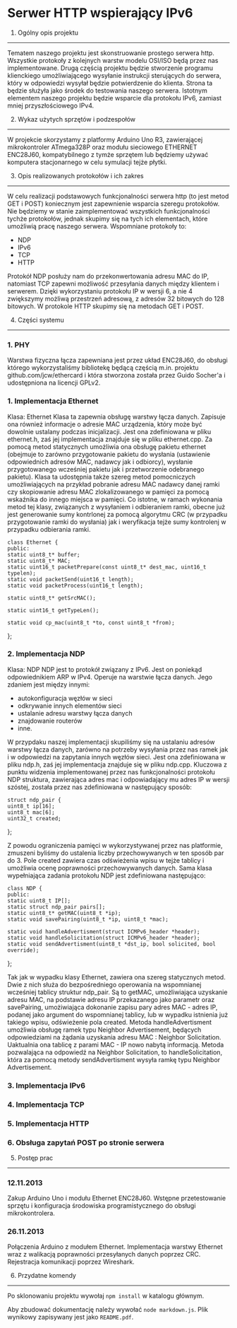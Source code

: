 Serwer HTTP wspierający IPv6
============================

1. Ogólny opis projektu
-----------------------
Tematem naszego projektu jest skonstruowanie prostego serwera http. Wszystkie
protokoły z kolejnych warstw modelu OSI/ISO będą przez nas implementowane.
Drugą częścią projektu będzie stworzenie programu klienckiego umożliwiającego
wysyłanie instrukcji sterujących do serwera, który w odpowiedzi wysyłał będzie
potwierdzenie do klienta. Strona ta będzie służyła jako środek do testowania
naszego serwera. Istotnym elementem naszego projektu będzie wsparcie dla
protokołu IPv6, zamiast mniej przyszłościowego IPv4.


2. Wykaz użytych sprzętów i podzespołów
------------------------------------
W projekcie skorzystamy z platformy Arduino Uno R3, zawierającej mikrokontroler
ATmega328P oraz modułu sieciowego ETHERNET ENC28J60, kompatybilnego z tymże
sprzętem lub będziemy używać komputera stacjonarnego w celu symulacji tejże płytki.


3. Opis realizowanych protokołów i ich zakres
---------------------------------------------
W celu realizacji podstawowych funkcjonalności serwera http (to jest metod GET i POST)
koniecznym jest zapewnienie wsparcia szeregu protokołów. Nie będziemy w stanie
zaimplementować wszystkich funkcjonalności tychże protokołów, jednak skupimy się
na tych ich elementach, które umożliwią pracę naszego serwera. Wspomniane protokoły to:
* NDP
* IPv6
* TCP
* HTTP

Protokół NDP posłuży nam do przekonwertowania adresu MAC do IP, natomiast TCP
zapewni możliwość przesyłania danych między klientem i serwerem. Dzięki
wykorzystaniu protokołu IP w wersji 6, a nie 4 zwiększymy możliwą przestrzeń
adresową, z adresów 32 bitowych do 128 bitowych. W protokole HTTP skupimy się
na metodach GET i POST.


4. Części systemu
-----------------

### 1. PHY
Warstwa fizyczna łącza zapewniana jest przez układ ENC28J60, do obsługi którego
wykorzystaliśmy bibliotekę będącą częścią m.in. projektu github.com/jcw/ethercard
i która stworzona została przez Guido Socher'a i udostępniona na licencji GPLv2.

### 1. Implementacja Ethernet
Klasa: Ethernet
Klasa ta zapewnia obsługę warstwy łącza danych. Zapisuje ona również informacje
o adresie MAC urządzenia, który może być dowolnie ustalany podczas inicjalizacji.
Jest ona zdefiniowana w pliku ethernet.h, zaś jej implementacja znajduje się w pliku 
ethernet.cpp. Za pomocą metod statycznych umożliwia ona obsługę pakietu ethernet
(obejmuje to zarówno przygotowanie pakietu do wysłania (ustawienie odpowiednich adresów
MAC, nadawcy jak i odbiorcy), wysłanie przygotowanego wcześniej pakietu jak i 
przetworzenie odebranego pakietu). Klasa ta udostępnia także szereg metod pomocniczych
umożliwiających na przykład pobranie adresu MAC nadawcy danej ramki czy skopiowanie
adresu MAC zlokalizowanego w pamięci za pomocą wskaźnika do innego miejsca w pamięci.
Co istotne, w ramach wykonania metod tej klasy, związanych z wysyłaniem i odbieraniem
ramki, obecne już jest generowanie sumy kontrlonej za pomocą algorytmu CRC (w przypadku 
przygotowanie ramki do wysłania) jak i weryfikacja tejże sumy kontrolenj w przypadku
odbierania ramki. 

	class Ethernet {
	public:
	static uint8_t* buffer;
	static uint8_t* MAC;
	static uint16_t packetPrepare(const uint8_t* dest_mac, uint16_t typelen);
	static void packetSend(uint16_t length);
	static void packetProcess(uint16_t length);

	static uint8_t* getSrcMAC();

	static uint16_t getTypeLen();

	static void cp_mac(uint8_t *to, const uint8_t *from);
};


### 2. Implementacja NDP
Klasa: NDP
NDP jest to protokół związany z IPv6. Jest on poniekąd odpowiednikiem ARP w IPv4.
Operuje na warstwie łącza danych. Jego zdaniem jest między innymi: 
* autokonfiguracja węzłów w sieci
* odkrywanie innych elementów sieci
* ustalanie adresu warstwy łącza danych 
* znajdowanie routerów
* inne.

W przypdaku naszej implementacji skupiliśmy się na ustalaniu adresów warstwy łącza danych,
zarówno na potrzeby wysyłania przez nas ramek jak i w odpowiedzi na zapytania innych
węzłów sieci. Jest ona zdefiniowana w pliku ndp.h, zaś jej implementacja znajduje się w pliku 
ndp.cpp. Kluczowa z punktu widzenia implementowanej przez nas funkcjonalności protokołu NDP
struktura, zawierająca adres mac i odpowiadający mu adres IP w  wersji szóstej, została przez
nas zdefiniowana w następujący sposób:

	struct ndp_pair {
	uint8_t ip[16];
	uint8_t mac[6];
	uint32_t created;
};

Z powodu ograniczenia pamięci w wykorzystywanej przez nas platformie, zmuszeni byliśmy do 
ustalenia liczby przechowywanych w ten sposób par do 3. Pole created zawiera czas odświeżenia
wpisu w tejże tablicy i umożliwia ocenę poprawności przechowywanych danych.
Sama klasa wypełniająca zadania protokołu NDP jest zdefiniowana następująco:

	class NDP {
	public:
	static uint8_t IP[];
	static struct ndp_pair pairs[];
	static uint8_t* getMAC(uint8_t *ip);
	static void savePairing(uint8_t *ip, uint8_t *mac);

	static void handleAdvertisment(struct ICMPv6_header *header);
	static void handleSolicitation(struct ICMPv6_header *header);
	static void sendAdvertisment(uint8_t *dst_ip, bool solicited, bool override);

};

Tak jak w wypadku klasy Ethernet, zawiera ona szereg statycznych metod. Dwie z nich służa do 
bezpośredniego operowania na wspomnianej wcześniej tablicy struktur ndp_pair. Są to getMAC,
umożliwiająca uzyskanie adresu MAC, na podstawie adresu IP przekazanego jako parametr oraz
savePairing, umożiwiająca dokonanie zapisu pary adres MAC - adres IP, podanej jako argument
do wspomnianej tablicy, lub w wypadku istnienia już takiego wpisu, odświeżenie pola
created.
Metoda handleAdvertisment umożliwia obsługę ramek typu Neighbor Advertisement, będących 
odpowiedziami na żądania uzyskania adresu MAC : Neighbor Solicitation. Uaktualnia ona
tablicę z parami MAC - IP nowo nabytą informacją. Metoda pozwalająca na odpowiedź na 
Neighbor Solicitation, to handleSolicitation, która za pomocą metody sendAdvertisment
wysyła ramkę typu Neighbor Advertisement.


### 3. Implementacja IPv6
### 4. Implementacja TCP
### 5. Implementacja HTTP
### 6. Obsługa zapytań POST po stronie serwera


5. Postęp prac
--------------

### 12.11.2013
Zakup Arduino Uno i modułu Ethernet ENC28J60. Wstępne przetestowanie
sprzętu i konfiguracja środowiska programistycznego do obsługi mikrokontrolera.

### 26.11.2013
Połączenia Arduino z modułem Ethernet. Implementacja warstwy Ethernet wraz
z walikacją poprawności przesyłanych danych poprzez CRC. Rejestracja komunikacji
poprzez Wireshark.

6. Przydatne komendy
--------------------
Po sklonowaniu projektu wywołaj `npm install` w katalogu głównym.

Aby zbudować dokumentację należy wywołać `node markdown.js`. Plik wynikowy zapisywany jest jako `README.pdf`.